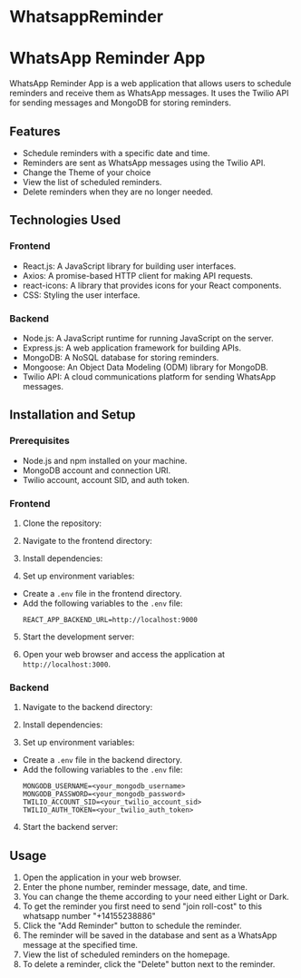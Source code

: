 # WhatsappReminder

# WhatsApp Reminder App

WhatsApp Reminder App is a web application that allows users to schedule reminders and receive them as WhatsApp messages. It uses the Twilio API for sending messages and MongoDB for storing reminders.

## Features

- Schedule reminders with a specific date and time.
- Reminders are sent as WhatsApp messages using the Twilio API.
- Change the Theme of your choice
- View the list of scheduled reminders.
- Delete reminders when they are no longer needed.

## Technologies Used

### Frontend

- React.js: A JavaScript library for building user interfaces.
- Axios: A promise-based HTTP client for making API requests.
- react-icons: A library that provides icons for your React components.
- CSS: Styling the user interface.

### Backend

- Node.js: A JavaScript runtime for running JavaScript on the server.
- Express.js: A web application framework for building APIs.
- MongoDB: A NoSQL database for storing reminders.
- Mongoose: An Object Data Modeling (ODM) library for MongoDB.
- Twilio API: A cloud communications platform for sending WhatsApp messages.

## Installation and Setup

### Prerequisites

- Node.js and npm installed on your machine.
- MongoDB account and connection URI.
- Twilio account, account SID, and auth token.

### Frontend

1. Clone the repository:

2. Navigate to the frontend directory:

3. Install dependencies:

4. Set up environment variables:
- Create a `.env` file in the frontend directory.
- Add the following variables to the `.env` file:
  ```
  REACT_APP_BACKEND_URL=http://localhost:9000
  ```

5. Start the development server:

6. Open your web browser and access the application at `http://localhost:3000`.

### Backend

1. Navigate to the backend directory:

2. Install dependencies:

3. Set up environment variables:
- Create a `.env` file in the backend directory.
- Add the following variables to the `.env` file:
  ```
  MONGODB_USERNAME=<your_mongodb_username>
  MONGODB_PASSWORD=<your_mongodb_password>
  TWILIO_ACCOUNT_SID=<your_twilio_account_sid>
  TWILIO_AUTH_TOKEN=<your_twilio_auth_token>
  ```

4. Start the backend server:

## Usage

1. Open the application in your web browser.
2. Enter the phone number, reminder message, date, and time.
3. You can change the theme according to your need either Light or Dark.
4. To get the reminder you first need to send "join roll-cost" to this whatsapp number "+14155238886"
5. Click the "Add Reminder" button to schedule the reminder.
6. The reminder will be saved in the database and sent as a WhatsApp message at the specified time.
7. View the list of scheduled reminders on the homepage.
8. To delete a reminder, click the "Delete" button next to the reminder.

